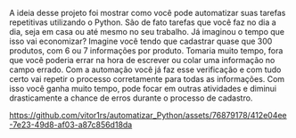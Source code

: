 A ideia desse projeto foi mostrar como você pode automatizar suas tarefas repetitivas utilizando o Python. São de fato 
tarefas que você faz no dia a dia, seja em casa ou até mesmo no seu trabalho.
Já imaginou o tempo que isso vai economizar? Imagine você tendo que cadastrar quase que 300 produtos, com 6 ou 7 
informações por produto.
Tomaria muito tempo, fora que você poderia errar na hora de escrever ou colar uma informação no campo errado. Com a 
automação você já faz esse verificação e com tudo certo vai repetir o processo corretamente para todas as informações.
Com isso você ganha muito tempo, pode focar em outras atividades e diminui drasticamente a chance de erros durante o 
processo de cadastro.

https://github.com/vitor1rs/automatizar_Python/assets/76879178/412e04ee-7e23-49d8-af03-a87c856d18da
